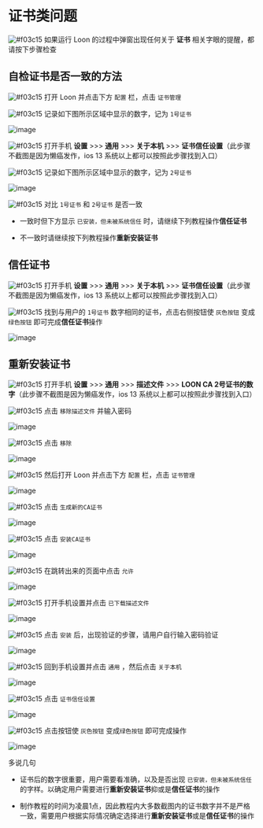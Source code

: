 # 证书类问题

![#f03c15](https://placehold.it/15/f03c15/000000?text=+) 如果运行 Loon 的过程中弹窗出现任何关于 **证书** 相关字眼的提醒，都请按下步骤检查

## 自检证书是否一致的方法

![#f03c15](https://placehold.it/15/f03c15/000000?text=+) 打开 Loon 并点击下方 `配置` 栏，点击 `证书管理`

![#f03c15](https://placehold.it/15/f03c15/000000?text=+) 记录如下图所示区域中显示的数字，记为 `1号证书`

![image](https://raw.githubusercontent.com/chiupam/tutorial-image/master/Loon/Plus/Certificate_1.jpg)

![#f03c15](https://placehold.it/15/f03c15/000000?text=+) 打开手机 **设置** >>> **通用** >>> **关于本机** >>> **证书信任设置**（此步骤不截图是因为懒癌发作，ios 13 系统以上都可以按照此步骤找到入口）

![#f03c15](https://placehold.it/15/f03c15/000000?text=+) 记录如下图所示区域中显示的数字，记为 `2号证书`

![image](https://raw.githubusercontent.com/chiupam/tutorial-image/master/Loon/Plus/Certificate_2.jpg)

![#f03c15](https://placehold.it/15/f03c15/000000?text=+) 对比 `1号证书` 和 `2号证书` 是否一致

- 一致时但下方显示 `已安装，但未被系统信任` 时，请继续下列教程操作**信任证书**

- 不一致时请继续按下列教程操作**重新安装证书**

## 信任证书

![#f03c15](https://placehold.it/15/f03c15/000000?text=+) 打开手机 **设置** >>> **通用** >>> **关于本机** >>> **证书信任设置**（此步骤不截图是因为懒癌发作，ios 13 系统以上都可以按照此步骤找到入口）

![#f03c15](https://placehold.it/15/f03c15/000000?text=+) 找到与用户的 `1号证书` 数字相同的证书，点击右侧按钮使 `灰色按钮` 变成`绿色按钮` 即可完成**信任证书**操作

![image](https://raw.githubusercontent.com/chiupam/tutorial-image/master/Loon/mitm_8.jpg)

## 重新安装证书

![#f03c15](https://placehold.it/15/f03c15/000000?text=+) 打开手机 **设置** >>> **通用** >>> **描述文件** >>> **LOON CA 2号证书的数字**（此步骤不截图是因为懒癌发作，ios 13 系统以上都可以按照此步骤找到入口）

![#f03c15](https://placehold.it/15/f03c15/000000?text=+) 点击 `移除描述文件` 并输入密码

![image](https://raw.githubusercontent.com/chiupam/tutorial-image/master/Loon/Plus/Certificate_3.jpg)

![#f03c15](https://placehold.it/15/f03c15/000000?text=+) 点击 `移除` 

![image](https://raw.githubusercontent.com/chiupam/tutorial-image/master/Loon/Plus/Certificate_4.jpg)

![#f03c15](https://placehold.it/15/f03c15/000000?text=+) 然后打开 Loon 并点击下方 `配置` 栏，点击 `证书管理`

![image](https://raw.githubusercontent.com/chiupam/tutorial-image/master/Loon/Plus/Certificate_UI.jpg)

![#f03c15](https://placehold.it/15/f03c15/000000?text=+) 点击 `生成新的CA证书`

![image](https://raw.githubusercontent.com/chiupam/tutorial-image/master/Loon/mitm_1.jpg)

![#f03c15](https://placehold.it/15/f03c15/000000?text=+) 点击 `安装CA证书`

![image](https://raw.githubusercontent.com/chiupam/tutorial-image/master/Loon/mitm_2.jpg)

![#f03c15](https://placehold.it/15/f03c15/000000?text=+) 在跳转出来的页面中点击 `允许`

![image](https://raw.githubusercontent.com/chiupam/tutorial-image/master/Loon/mitm_3.jpg)

![#f03c15](https://placehold.it/15/f03c15/000000?text=+) 打开手机设置并点击 `已下载描述文件`

![image](https://raw.githubusercontent.com/chiupam/tutorial-image/master/Loon/mitm_4.jpg)

![#f03c15](https://placehold.it/15/f03c15/000000?text=+) 点击 `安装` 后，出现验证的步骤，请用户自行输入密码验证

![image](https://raw.githubusercontent.com/chiupam/tutorial-image/master/Loon/mitm_5.jpg)

![#f03c15](https://placehold.it/15/f03c15/000000?text=+) 回到手机设置并点击 `通用` ，然后点击 `关于本机`

![image](https://raw.githubusercontent.com/chiupam/tutorial-image/master/Loon/mitm_6.jpg)

![#f03c15](https://placehold.it/15/f03c15/000000?text=+) 点击 `证书信任设置`

![image](https://raw.githubusercontent.com/chiupam/tutorial-image/master/Loon/mitm_7.jpg)

![#f03c15](https://placehold.it/15/f03c15/000000?text=+) 点击按钮使 `灰色按钮` 变成`绿色按钮` 即可完成操作

![image](https://raw.githubusercontent.com/chiupam/tutorial-image/master/Loon/mitm_8.jpg)

多说几句

- 证书后的数字很重要，用户需要看准确，以及是否出现 `已安装，但未被系统信任` 的字样。以确定用户需要进行**重新安装证书**抑或是**信任证书**的操作

- 制作教程的时间为凌晨1点，因此教程内大多数截图内的证书数字并不是严格一致，需要用户根据实际情况确定选择进行**重新安装证书**或是**信任证书**的操作

